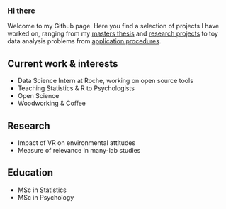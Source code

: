 ### Hi there

Welcome to my Github page. 
Here you find a selection of projects I have worked on, ranging from my [masters thesis](https://github.com/StefanThoma/ReplicationRelevance) and [research projects](https://github.com/StefanThoma/VR_Environmental_Awareness) to toy data analysis problems from [application procedures](https://github.com/StefanThoma/Technical-Task-2022).

## Current work & interests
- Data Science Intern at Roche, working on open source tools
- Teaching Statistics & R to Psychologists
- Open Science
- Woodworking & Coffee

## Research
- Impact of VR on environmental attitudes
- Measure of relevance in many-lab studies

## Education
- MSc in Statistics 
- MSc in Psychology
